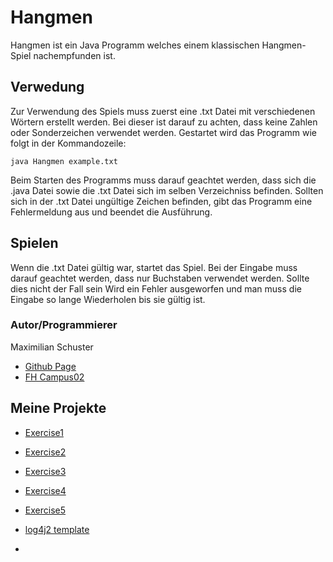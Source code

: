 # Hangmen
Hangmen ist ein Java Programm welches einem klassischen Hangmen-Spiel nachempfunden ist.
## Verwedung
Zur Verwendung des Spiels muss zuerst eine .txt Datei mit verschiedenen Wörtern erstellt werden. Bei dieser ist darauf zu achten, dass keine Zahlen oder Sonderzeichen verwendet werden. Gestartet wird das Programm wie folgt in der Kommandozeile:
````
java Hangmen example.txt
````
Beim Starten des Programms muss darauf geachtet werden, dass sich die .java Datei sowie die .txt Datei sich im selben Verzeichniss befinden.
Sollten sich in der .txt Datei ungültige Zeichen befinden, gibt das Programm eine Fehlermeldung aus und beendet die Ausführung.

## Spielen
Wenn die .txt Datei gültig war, startet das Spiel. Bei der Eingabe muss darauf geachtet werden, dass nur Buchstaben verwendet werden. Sollte dies nicht der Fall sein Wird ein Fehler ausgeworfen und man muss die Eingabe so lange Wiederholen bis sie gültig ist.



### Autor/Programmierer

Maximilian Schuster
- [Github Page](https://github.com/maxischuster/bsd23_schuster_maximilian.git)
- [FH Campus02](https://www.campus02.at/)

## Meine Projekte


- [Exercise1](exercise1.md)
- [Exercise2](exercise2.md)
- [Exercise3](exercise3.md)
- [Exercise4](exercise4.md)
- [Exercise5](exercise5.md)


- [log4j2 template](log4j2.xml.template)
- 
[def]: https://www.campus02.at/